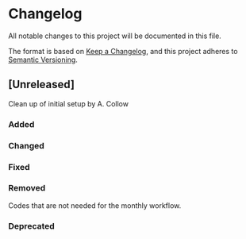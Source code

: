 # Changelog

All notable changes to this project will be documented in this file.

The format is based on [Keep a Changelog](https://keepachangelog.com/en/1.0.0/),
and this project adheres to [Semantic Versioning](https://semver.org/spec/v2.0.0.html).

## [Unreleased]
Clean up of initial setup by A. Collow
### Added

### Changed

### Fixed

### Removed
Codes that are not needed for the monthly workflow.
### Deprecated

